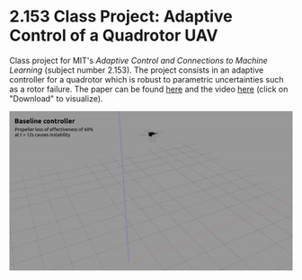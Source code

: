 # 2.153 Class Project: Adaptive Control of a Quadrotor UAV

Class project for MIT's *Adaptive Control and Connections to Machine Learning* (subject number 2.153).
The project consists in an adaptive controller for a quadrotor which is robust to parametric uncertainties such as a rotor failure.
The paper can be found [here](Aleix_Paris_Report.pdf) and the video [here](video/adaptive_controller_v1.mp4) (click on "Download" to visualize).

![Adaptive Controller gif](video/adaptive_controller_short_v1.gif "Adative Controller gif")
